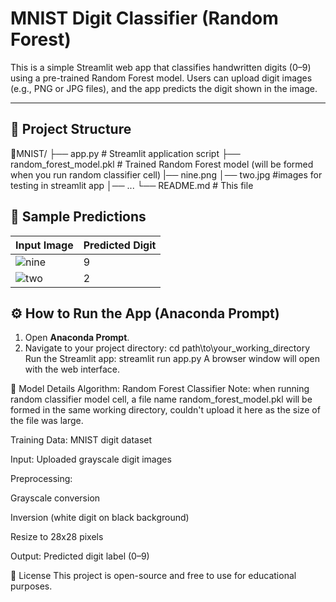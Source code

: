 #  MNIST Digit Classifier (Random Forest)

This is a simple Streamlit web app that classifies handwritten digits (0–9) using a pre-trained Random Forest model. Users can upload digit images (e.g., PNG or JPG files), and the app predicts the digit shown in the image.

---

## 📂 Project Structure

📁MNIST/
├── app.py # Streamlit application script
├── random_forest_model.pkl # Trained Random Forest model (will be formed when you run random classifier cell)
|── nine.png
│── two.jpg #images for testing in streamlit app
│── ...
└── README.md # This file

## 📸 Sample Predictions

| Input Image | Predicted Digit |
|-------------|-----------------|
| ![nine](MNIST-Digit-Recognition/nine.png) | 9 |
| ![two](MNIST-Digit-Recognition/two.jpg) | 2 |
## ⚙️ How to Run the App (Anaconda Prompt)

1. Open **Anaconda Prompt**.
2. Navigate to your project directory:
   cd path\to\your_working_directory
Run the Streamlit app:
streamlit run app.py
A browser window will open with the web interface.

🧪 Model Details
Algorithm: Random Forest Classifier
Note: when running random classifier model cell, a file name random_forest_model.pkl will be formed in the same working directory, couldn't upload it here as the size of the file was large.

Training Data: MNIST digit dataset

Input: Uploaded grayscale digit images

Preprocessing:

Grayscale conversion

Inversion (white digit on black background)

Resize to 28x28 pixels

Output: Predicted digit label (0–9)

🏁 License
This project is open-source and free to use for educational purposes.
